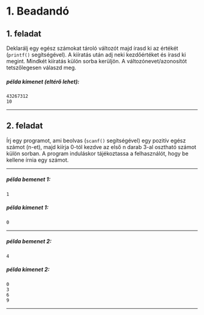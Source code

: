 # 1. Beadandó

## 1. feladat
Deklarálj egy egész számokat tároló változót majd
írasd ki az értékét (`printf()` segítségével).
A kiíratás után adj neki kezdőértéket és írasd ki megint.
Mindkét kiíratás külön sorba kerüljön.
A változónevet/azonosítót tetszőlegesen válaszd meg.

##### példa kimenet (eltérő lehet):
```
43267312
10
```
---

## 2. feladat
Írj egy programot, ami beolvas (`scanf()` segítségével) egy pozitív egész számot (n-et), majd kiírja
0-tól kezdve az első n darab 3-al osztható számot külön sorban.
A program induláskor tájékoztassa a felhasználót, hogy be kellene írnia egy számot.

---
##### példa bemenet 1:
```
1
```
##### példa kimenet 1:
```
0
```
---
##### példa bemenet 2:
```
4
```
##### példa kimenet 2:
```
0
3
6
9
```
---